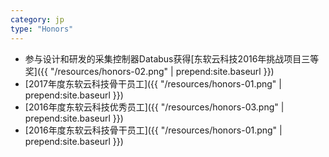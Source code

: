 ```yaml
---
category: jp
type: "Honors"
---
```


+ 参与设计和研发的采集控制器Databus获得[东软云科技2016年挑战项目三等奖]({{ "/resources/honors-02.png" | prepend:site.baseurl }})
+ [2017年度东软云科技骨干员工]({{ "/resources/honors-01.png" | prepend:site.baseurl }})
+ [2016年度东软云科技优秀员工]({{ "/resources/honors-03.png" | prepend:site.baseurl }})
+ [2016年度东软云科技骨干员工]({{ "/resources/honors-01.png" | prepend:site.baseurl }})
